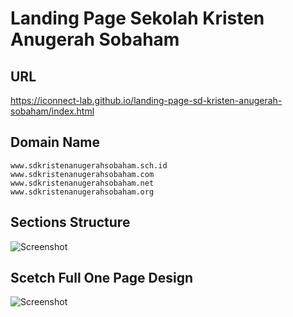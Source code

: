 # Landing Page Sekolah Kristen Anugerah Sobaham

## URL 
https://iconnect-lab.github.io/landing-page-sd-kristen-anugerah-sobaham/index.html

## Domain Name
```
www.sdkristenanugerahsobaham.sch.id
www.sdkristenanugerahsobaham.com
www.sdkristenanugerahsobaham.net
www.sdkristenanugerahsobaham.org
```

## Sections Structure

![Screenshot](https://raw.githubusercontent.com/iconnect-lab/landing-page-sd-kristen-anugerah-sobaham/main/__dev/Sketch%20-%2001%20Sections%20Structure-2.png)

## Scetch Full One Page Design

![Screenshot](https://raw.githubusercontent.com/iconnect-lab/landing-page-sd-kristen-anugerah-sobaham/main/__dev/Sketch%20-%2002%20Full%20One-Page.png)

